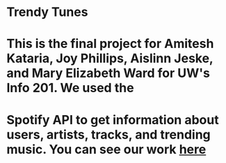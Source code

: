 # Trendy Tunes

# This is the final project for Amitesh Kataria, Joy Phillips, Aislinn Jeske, and Mary Elizabeth Ward for UW's Info 201. We used the
# Spotify API to get information about users, artists, tracks, and trending music. You can see our work [here](https://aislinnjeske.shinyapps.io/info201-final-project/)
